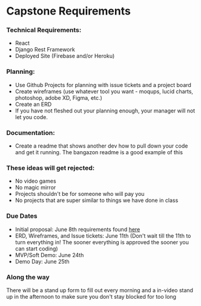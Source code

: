 # Capstone Requirements

### Technical Requirements:
- React
- Django Rest Framework
- Deployed Site (Firebase and/or Heroku)

### Planning:
- Use Github Projects for planning with issue tickets and a project board
- Create wireframes (use whatever tool you want - moqups, lucid charts, photoshop, adobe XD, Figma, etc.)
- Create an ERD
- If you have not fleshed out your planning enough, your manager will not let you code.

### Documentation:
- Create a readme that shows another dev how to pull down your code and get it running. The bangazon readme is a good example of this

### These ideas will get rejected:
- No video games
- No magic mirror
- Projects shouldn't be for someone who will pay you
- No projects that are super similar to things we have done in class


### Due Dates
- Initial proposal: June 8th requirements found [here](https://github.com/nss-day-cohort-46/CAPSTONE-INFORMATION/blob/main/02-initial-capstone-proposals.md)
- ERD, Wireframes, and Issue tickets: June 11th (Don't wait till the 11th to turn everything in! The sooner everything is approved the sooner you can start coding) 
- MVP/Soft Demo: June 24th
- Demo Day: June 25th 

### Along the way
There will be a stand up form to fill out every morning and a in-video stand up in the afternoon to make sure you don't stay blocked for too long
